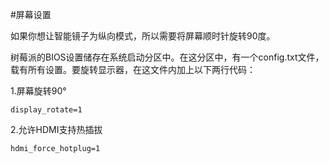 #屏幕设置

如果你想让智能镜子为纵向模式，所以需要将屏幕顺时针旋转90度。

树莓派的BIOS设置储存在系统启动分区中。在这分区中，有一个config.txt文件，载有所有设置。要旋转显示器，在这文件内加上以下两行代码：

1.屏幕旋转90°

```
display_rotate=1
```

2.允许HDMI支持热插拔

```
hdmi_force_hotplug=1
```

